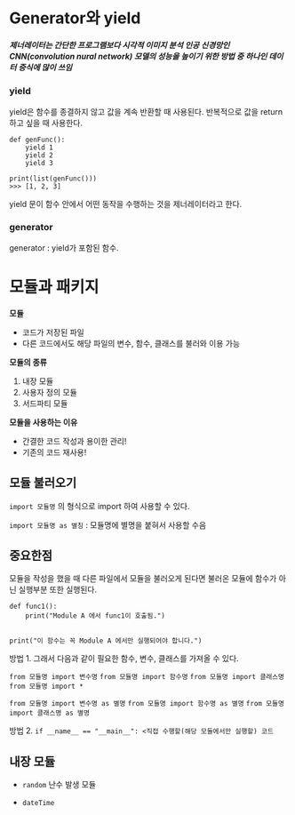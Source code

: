 # Generator와 yield

##### 제너레이터는 간단한 프로그램보다 시각적 이미지 분석 인공 신경망인 CNN(convolution nural network) 모델의 성능을 높이기 위한 방법 중 하나인 데이터 증식에 많이 쓰임

### yield
yield은 함수를 종결하지 않고 값을 계속 반환할 때 사용된다.
반복적으로 값을 return 하고 싶을 때 사용한다.

```
def genFunc():
    yield 1
    yield 2
    yield 3

print(list(genFunc()))
>>> [1, 2, 3]
```

yield 문이 함수 안에서 어떤 동작을 수행하는 것을 제너레이터라고 한다.

### generator
generator : yield가 포함된 함수.


# 모듈과 패키지

**모듈**
- 코드가 저장된 파일
- 다른 코드에서도 해당 파일의 변수, 함수, 클래스를 불러와 이용 가능

**모듈의 종류**
1. 내장 모듈
2. 사용자 정의 모듈
3. 서드파티 모듈

**모듈을 사용하는 이유**
- 간결한 코드 작성과 용이한 관리!
- 기존의 코드 재사용!

## 모듈 불러오기

`import 모듈명` 의 형식으로 import 하여 사용할 수 있다.

`import 모듈명 as 별칭` : 모듈명에 별명을 붙혀서 사용할 수음

## 중요한점
모듈을 작성을 했을 때 다른 파일에서 모듈을 불러오게 된다면 불러온 모듈에 함수가 아닌 실행부분 또한 실행된다.

```
def func1():
    print("Module A 에서 func1이 호출됨.")

    
print("이 함수는 꼭 Module A 에서만 실행되어야 합니다.")

```
방법 1. 그래서 다음과 같이 필요한 함수, 변수, 클래스를 가져올 수 있다.

`from 모듈명 import 변수명`
`from 모듈명 import 함수명`
`from 모듈명 import 클래스명`
`from 모듈명 import *`

`from 모듈명 import 변수명 as 별명`
`from 모듈명 import 함수명 as 별명`
`from 모듈명 import 클래스명 as 별명`

방법 2. `if __name__ == "__main__": <직접 수행할(해당 모듈에서만 실행할) 코드`

## 내장 모듈

- `random`
난수 발생 모듈

- `dateTime`

